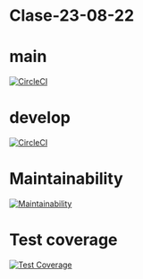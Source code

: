 # Clase-23-08-22

# main
[![CircleCI](https://dl.circleci.com/status-badge/img/gh/ZorreroJoako/Clase-23-08-22/tree/main.svg?style=svg)](https://dl.circleci.com/status-badge/redirect/gh/ZorreroJoako/Clase-23-08-22/tree/main)

# develop
[![CircleCI](https://dl.circleci.com/status-badge/img/gh/ZorreroJoako/Clase-23-08-22/tree/develop.svg?style=svg)](https://dl.circleci.com/status-badge/redirect/gh/ZorreroJoako/Clase-23-08-22/tree/develop)
# Maintainability
[![Maintainability](https://api.codeclimate.com/v1/badges/bb7a13643d66a467a87d/maintainability)](https://codeclimate.com/github/ZorreroJoako/Clase-23-08-22/maintainability)

# Test coverage
[![Test Coverage](https://api.codeclimate.com/v1/badges/bb7a13643d66a467a87d/test_coverage)](https://codeclimate.com/github/ZorreroJoako/Clase-23-08-22/test_coverage)